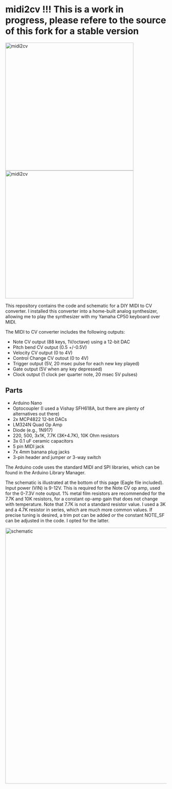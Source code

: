 # midi2cv !!! This is a work in progress, please refere to the source of this fork for a stable version

<img src="/images/IMG_0776.JPG" alt="midi2cv" width="400"> <img src="/images/IMG_0777.JPG" alt="midi2cv" width="400">

This repository contains the code and schematic for a DIY MIDI to CV converter.  I installed this converter into a home-built analog synthesizer, allowing me to play the synthesizer with my Yamaha CP50 keyboard over MIDI.

The MIDI to CV converter includes the following outputs:

* Note CV output (88 keys, 1V/octave) using a 12-bit DAC
* Pitch bend CV output (0.5 +/-0.5V)
* Velocity CV output (0 to 4V)
* Control Change CV outout (0 to 4V)
* Trigger output (5V, 20 msec pulse for each new key played)
* Gate output (5V when any key depressed)
* Clock output (1 clock per quarter note, 20 msec 5V pulses)

## Parts
* Arduino Nano
* Optocoupler (I used a Vishay SFH618A, but there are plenty of alternatives out there)
* 2x MCP4822 12-bit DACs
* LM324N Quad Op Amp 
* Diode (e.g., 1N917)
* 220, 500, 3x1K, 7.7K (3K+4.7K), 10K Ohm resistors
* 3x 0.1 uF ceramic capacitors
* 5 pin MIDI jack
* 7x 4mm banana plug jacks
* 3-pin header and jumper *or* 3-way switch

The Arduino code uses the standard MIDI and SPI libraries, which can be found in the Arduino Library Manager. 

The schematic is illustrated at the bottom of this page (Eagle file included).  Input power (VIN) is 9-12V.  This is required for the Note CV op amp, used for the 0-7.3V note output.  1% metal film resistors are recommended for the 7.7K and 10K resistors, for a constant op-amp gain that does not change with temperature.  Note that 7.7K is not a standard resistor value.  I used a 3K and a 4.7K resistor in series, which are much more common values.  If precise tuning is desired, a trim pot can be added *or* the constant NOTE_SF can be adjusted in the code.  I opted for the latter.

<img src="/images/schematic.JPG" alt="schematic" width="800">




